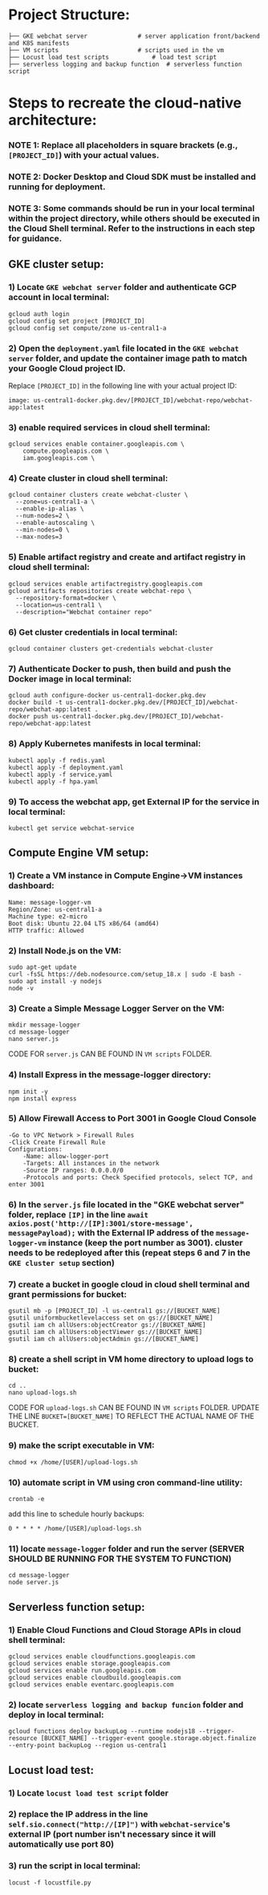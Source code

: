 
# Project Structure:
```
├── GKE webchat server				# server application front/backend and K8S manifests
├── VM scripts         				# scripts used in the vm
├── Locust load test scripts       		# load test script
├── serverless logging and backup function	# serverless function script
```

# Steps to recreate the cloud-native architecture:

### NOTE 1: Replace all placeholders in square brackets (e.g., `[PROJECT_ID]`) with your actual values.
### NOTE 2: Docker Desktop and Cloud SDK must be installed and running for deployment.
### NOTE 3: Some commands should be run in your local terminal within the project directory, while others should be executed in the Cloud Shell terminal. Refer to the instructions in each step for guidance.

## GKE cluster setup:

### 1) Locate `GKE webchat server` folder and authenticate GCP account in local terminal:
```
gcloud auth login
gcloud config set project [PROJECT_ID] 
gcloud config set compute/zone us-central1-a 
```

### 2) Open the `deployment.yaml` file located in the `GKE webchat server` folder, and update the container image path to match your Google Cloud project ID.
Replace `[PROJECT_ID]` in the following line with your actual project ID: 
```
image: us-central1-docker.pkg.dev/[PROJECT_ID]/webchat-repo/webchat-app:latest
```

### 3) enable required services in cloud shell terminal:
```
gcloud services enable container.googleapis.com \
    compute.googleapis.com \
    iam.googleapis.com \
```
### 4) Create cluster in cloud shell terminal:
```
gcloud container clusters create webchat-cluster \
  --zone=us-central1-a \
  --enable-ip-alias \
  --num-nodes=2 \
  --enable-autoscaling \
  --min-nodes=0 \
  --max-nodes=3
```

### 5) Enable artifact registry and create and artifact registry in cloud shell terminal:
```
gcloud services enable artifactregistry.googleapis.com
gcloud artifacts repositories create webchat-repo \
  --repository-format=docker \
  --location=us-central1 \
  --description="Webchat container repo"
```

### 6) Get cluster credentials in local terminal:
```
gcloud container clusters get-credentials webchat-cluster
```

### 7) Authenticate Docker to push, then build and push the Docker image in local terminal:
```
gcloud auth configure-docker us-central1-docker.pkg.dev
docker build -t us-central1-docker.pkg.dev/[PROJECT_ID]/webchat-repo/webchat-app:latest .
docker push us-central1-docker.pkg.dev/[PROJECT_ID]/webchat-repo/webchat-app:latest
```

### 8) Apply Kubernetes manifests in local terminal:
```
kubectl apply -f redis.yaml
kubectl apply -f deployment.yaml
kubectl apply -f service.yaml
kubectl apply -f hpa.yaml
```

### 9) To access the webchat app, get External IP for the service in local terminal:
```
kubectl get service webchat-service
```



## Compute Engine VM setup:

### 1) Create a VM instance in Compute Engine->VM instances dashboard:
```
Name: message-logger-vm
Region/Zone: us-central1-a
Machine type: e2-micro
Boot disk: Ubuntu 22.04 LTS x86/64 (amd64)
HTTP traffic: Allowed
```

### 2) Install Node.js on the VM:
```
sudo apt-get update
curl -fsSL https://deb.nodesource.com/setup_18.x | sudo -E bash -
sudo apt install -y nodejs
node -v
```

### 3) Create a Simple Message Logger Server on the VM:
```
mkdir message-logger
cd message-logger
nano server.js
```
CODE FOR `server.js` CAN BE FOUND IN `VM scripts` FOLDER. 

### 4) Install Express in the message-logger directory:
```
npm init -y
npm install express
```

### 5) Allow Firewall Access to Port 3001 in Google Cloud Console
```
-Go to VPC Network > Firewall Rules
-Click Create Firewall Rule
Configurations:
	-Name: allow-logger-port
	-Targets: All instances in the network
	-Source IP ranges: 0.0.0.0/0
	-Protocols and ports: Check Specified protocols, select TCP, and enter 3001
```

### 6) In the `server.js` file located in the "GKE webchat server" folder, replace `[IP]` in the line `await axios.post('http://[IP]:3001/store-message', messagePayload);` with the External IP address of the `message-logger-vm` instance (keep the port number as 3001). cluster needs to be redeployed after this (repeat steps 6 and 7 in the `GKE cluster setup` section)


### 7) create a bucket in google cloud in cloud shell terminal and grant permissions for bucket:
```
gsutil mb -p [PROJECT_ID] -l us-central1 gs://[BUCKET_NAME]
gsutil uniformbucketlevelaccess set on gs://[BUCKET_NAME]
gsutil iam ch allUsers:objectCreator gs://[BUCKET_NAME]
gsutil iam ch allUsers:objectViewer gs://[BUCKET_NAME]
gsutil iam ch allUsers:objectAdmin gs://[BUCKET_NAME]
```

### 8) create a shell script in VM home directory to upload logs to bucket:
```
cd ..
nano upload-logs.sh
```
CODE FOR `upload-logs.sh` CAN BE FOUND IN `VM scripts` FOLDER. UPDATE THE LINE `BUCKET=[BUCKET_NAME]` TO REFLECT THE ACTUAL NAME OF THE BUCKET.


### 9) make the script executable in VM:
```
chmod +x /home/[USER]/upload-logs.sh
```

### 10) automate script in VM using cron command-line utility:
```
crontab -e
```

add this line to schedule hourly backups: 
```
0 * * * * /home/[USER]/upload-logs.sh
```

### 11) locate `message-logger` folder and run the server (SERVER SHOULD BE RUNNING FOR THE SYSTEM TO FUNCTION)
```
cd message-logger
node server.js
```


## Serverless function setup:

### 1) Enable Cloud Functions and Cloud Storage APIs in cloud shell terminal:
```
gcloud services enable cloudfunctions.googleapis.com
gcloud services enable storage.googleapis.com
gcloud services enable run.googleapis.com
gcloud services enable cloudbuild.googleapis.com
gcloud services enable eventarc.googleapis.com
```

### 2) locate `serverless logging and backup funcion` folder and deploy in local terminal:
```
gcloud functions deploy backupLog --runtime nodejs18 --trigger-resource [BUCKET_NAME] --trigger-event google.storage.object.finalize --entry-point backupLog --region us-central1
```



## Locust load test:

### 1) Locate `locust load test script` folder

### 2) replace the IP address in the line `self.sio.connect("http://[IP]")` with `webchat-service`'s external IP (port number isn't necessary since it will automatically use port 80)

### 3) run the script in local terminal:
```
locust -f locustfile.py
```
